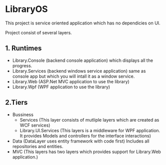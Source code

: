 # LibraryOS

This project is service oriented application which has no dependicies on UI. 

Project consist of several layers.

## 1. Runtimes
  * Library.Console  (backend console application) which displays all the progress.
  * Library.Services (backend windows service application) same as console app but which you will intall it as a window service.
  * Library.Web (ASP.Net MVC application to use the library)
  * Library.Wpf (WPF application to use the library)

## 2.Tiers
  * Bussiness
    * Services (This layer consists of mutliple layers which are created as WCF services)
    * Library.UI.Services (This layers is a middleware for WPF application. It provides Models and controllers for the interface interactions)
  * Data (DataLayer uses entity framework with code first) Includes all repositories and entities.
  * MVC (This layers has two layers which provides support for Library.Web application.)
